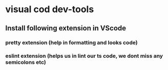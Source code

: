 # visual cod dev-tools

## Install following extension in VScode

### pretty extension (help in formatting and looks code)
### eslint extension (helps us in lint our ts code, we dont miss any semicolons etc)
